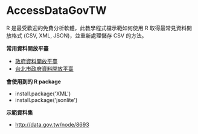 # AccessDataGovTW
R 是最受歡迎的免費分析軟體，此教學程式檔示範如何使用 R 取得最常見資料開放格式 (CSV, XML, JSON)，並重新處理儲存 CSV 的方法。

**常用資料開放平臺**
- [政府資料開放平臺](http://data.gov.tw/)
- [台北市政府資料開放平臺](http://data.taipei/)

**會使用到的 R package**
- install.package('XML')
- install.package('jsonlite')

**示範資料集**
- http://data.gov.tw/node/8693
